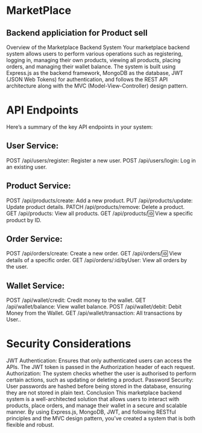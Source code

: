 # MarketPlace
## Backend appliciation for Product sell
Overview of the Marketplace Backend System
Your marketplace backend system allows users to perform various operations such as registering, logging in, managing their own products, viewing all products, placing orders, and managing their wallet balance. The system is built using Express.js as the backend framework, MongoDB as the database, JWT (JSON Web Tokens) for authentication, and follows the REST API architecture along with the MVC (Model-View-Controller) design pattern.

# API Endpoints
Here’s a summary of the key API endpoints in your system:
## User Service:
POST /api/users/register: Register a new user.
POST /api/users/login: Log in an existing user.
## Product Service:
POST /api/products/create: Add a new product.
PUT /api/products/update: Update product details.
PATCH /api/products/remove: Delete a product.
GET /api/products: View all products.
GET /api/products/:id: View a specific product by ID.
## Order Service:
POST /api/orders/create: Create a new order.
GET /api/orders/:id: View details of a specific order.
GET /api/orders/:id/byUser: View all orders by the user.
## Wallet Service:
POST /api/wallet/credit: Credit money to the wallet.
GET /api/wallet/balance: View wallet balance.
POST /api/wallet/debit: Debit Money from the Wallet.
GET /api/wallet/transaction: All transactions by User..

# Security Considerations
JWT Authentication: Ensures that only authenticated users can access the APIs. The JWT token is passed in the Authorization header of each request.
Authorization: The system checks whether the user is authorised to perform certain actions, such as updating or deleting a product.
Password Security: User passwords are hashed before being stored in the database, ensuring they are not stored in plain text.
Conclusion
This marketplace backend system is a well-architected solution that allows users to interact with products, place orders, and manage their wallet in a secure and scalable manner. By using Express.js, MongoDB, JWT, and following RESTful principles and the MVC design pattern, you’ve created a system that is both flexible and robust.
